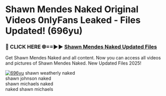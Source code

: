 # Shawn Mendes Naked Original Videos 0nlyFans Leaked - Files Updated! (696yu)

<h3>🔴 CLICK HERE 🌐==►► <a href="https://tinyurl.com/up5wt9bj" rel="nofollow">Shawn Mendes Naked Updated Files</a></h3>

Get Shawn Mendes Naked and all content. Now you can access all videos and pictures of Shawn Mendes Naked. New Updated Files 2025!

[![696yu](https://i.imgur.com/ABiUzMV.gif)](https://tinyurl.com/up5wt9bj)
shawn weatherly naked<br>
shawn johnson naked<br>
shawn michaels naked<br>
naked shawn michaels